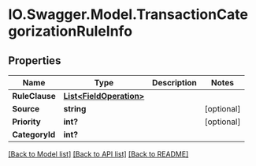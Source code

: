 # IO.Swagger.Model.TransactionCategorizationRuleInfo
## Properties

Name | Type | Description | Notes
------------ | ------------- | ------------- | -------------
**RuleClause** | [**List&lt;FieldOperation&gt;**](FieldOperation.md) |  | 
**Source** | **string** |  | [optional] 
**Priority** | **int?** |  | [optional] 
**CategoryId** | **int?** |  | 

[[Back to Model list]](../README.md#documentation-for-models) [[Back to API list]](../README.md#documentation-for-api-endpoints) [[Back to README]](../README.md)

